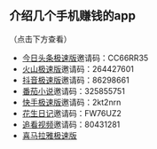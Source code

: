 ## 介绍几个手机赚钱的app
   （点击下方查看）

- [今日头条极速版](https://coin.toutiao12.com/score_task/page/landing/invite/?user_id=71839465301&task_id=205&aid=35&enter_from=qrcode_invite&activity_name=alipay_scan_code)邀请码：CC66RR35
- [火山极速版](https://lkt.zsysgz.com/luckycat/page/share_invite/?user_id=80527695046&task_id=205&aid=1350&device_id=69132088686&enter_from=qrcode_invite&activity_name=alipay_scan_code&utm_source=qrcode)邀请码：264427601
- [抖音极速版](http://wqtest.cn/luckycat/aweme_fission/page/share_invite/?u_code=ODA1Mjc2OTUwNDY=&aid=2329&landing_channel=invite_friend_page_qrcode&enter_from=share&utm_source=qrcode)邀请码：86298661
- [番茄小说](https://lkt.zsysgz.com/luckycat/page/share_invite/?user_id=71839465301&task_id=205&aid=1505&device_id=69132088686&enter_from=qrcode_invite&activity_name=alipay_scan_code&utm_source=qrcode)邀请码：325855751
- [快手极速版](https://ksbeijing.kuaishouapp.com/ug/nebula-task/invitation?code=2kt2nrn&platform=qrcode)邀请码：2kt2nrn
- [花生日记](http://a.app.qq.com/o/simple.jsp?pkgname=com.jf.lkrj&code=54430668)邀请码：FW76UZ2
- [追看视频](https://page.yy.com/sjyy_tasks/is.html?c=80431281&a=4300&s=faceToFace&ab=1&v=3.2.0)邀请码：80431281
- [喜马拉雅极速版](https://m.ximalaya.com/speed/web-earn/share?parentUserId=77437588&channel=1&srcChannel=weixin&srcPicUrl=http%3A%2F%2Ffdfs.xmcdn.com%2Fgroup64%2FM08%2FEB%2F71%2FwKgMc11vELzhSvOFAAANd6d8Ma0990.png&srcText=%E9%82%80%E5%A5%BD%E5%8F%8B%E8%B5%9A%E7%8E%B0%E9%87%91%F0%9F%92%B0)


